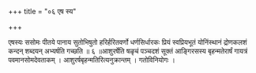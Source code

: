 +++
title = "०६ एष स्य"

+++

एषस्यः ससोमः पीतये पानाय सुतोभिषुतो हरिर्हरितवर्णो धर्णसिर्धारकः प्रियं स्वप्रियभूतं योनिंस्थानं द्रोणकलशं कन्दन् शब्दयन् अभ्यर्षति गच्छति ॥ ६ ॥आशुरर्षेति षळृचं पञ्चदशं सूक्तं आङ्गिरसस्य बृहन्मतेरार्षं गायत्रं पवमानसोमदेवताकम् । आशुरर्षबृहन्मतिरित्यनुक्रान्तम् । गतोविनियोगः ।